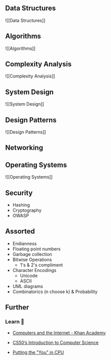 ## Data Structures 

![[Data Structures]]

## Algorithms

![[Algorithms]]

## Complexity Analysis

![[Complexity Analysis]]

## System Design

![[System Design]]

## Design Patterns

![[Design Patterns]]

## Networking

## Operating Systems

![[Operating Systems]]

## Security

- Hashing
- Cryptography
- OWASP

## Assorted

- Endianness
- Floating point numbers
- Garbage collection
- Bitwise Operations
    - 1's & 2's compliment
- Character Encodings
    - Unicode
    - ASCII
- UML diagrams
- Combinatorics (n choose k) & Probability

## Further

### Learn 🧠

- [Computers and the Internet - Khan Academy](https://www.khanacademy.org/computing/computers-and-internet)

- [CS50’s Introduction to Computer Science](https://cs50.harvard.edu/x)

-  [Putting the "You" in CPU](https://cpu.land/)
